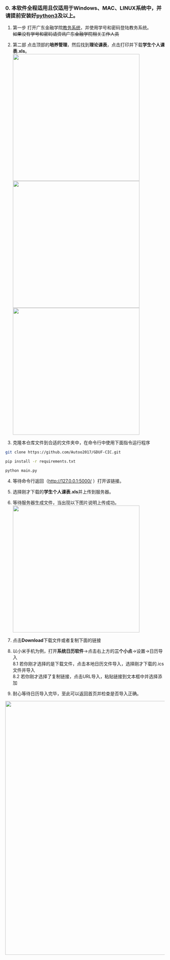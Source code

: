 ### 0.  本软件全程适用且仅适用于Windows、MAC、LINUX系统中，并请提前安装好[python3](https://www.python.org/downloads/)及以上。
1.  第一步
打开广东金融学院[教务系统](http://jwxt.gduf.edu.cn/jsxsd/)，并使用学号和密码登陆教务系统。<br>
~~如果没有学号和密码请资讯广东金融学院相关工作人员~~<br>

2.  第二部
点击顶部的**培养管理**，然后找到**理论课表**，点击打印并下载**学生个人课表.xls**。<br>
<img src="https://s3.bmp.ovh/imgs/2023/02/08/c9760be2e9b47f59.jpg"  width="400px" /><br>
<img src="https://s3.bmp.ovh/imgs/2023/02/08/d7fd834315f17200.jpg"  width="400px" /><br>
<img src="https://s3.bmp.ovh/imgs/2023/02/08/9fde8237197f9bbd.jpg"  width="400px" /><br>

3.  克隆本仓库文件到合适的文件夹中，在命令行中使用下面指令运行程序
```bash
git clone https://github.com/Autoo2017/GDUF-CIC.git
```
```bash
pip install -r requirements.txt
```
```bash
python main.py
```

4.  等待命令行返回（http://127.0.0.1:5000/ ）打开该链接。<br>
5.  选择刚才下载的**学生个人课表.xls**并上传到服务器。<br>
6.  等待服务器生成文件，当出现以下图片说明上传成功。<br>
<img src = 'https://s3.bmp.ovh/imgs/2023/02/08/2ff7d3c3f9aa6fae.jpg' width="400px" /><br>

7.  点击**Download**下载文件或者复制下面的链接
8.  以小米手机为例，打开**系统日历软件**->点击右上方的**三个小点**->设置->日历导入<br>
  8.1  若你刚才选择的是下载文件，点击本地日历文件导入，选择刚才下载的.ics文件并导入<br>
  8.2  若你刚才选择了复制链接，点击URL导入，粘贴链接到文本框中并选择添加<br>
9.  耐心等待日历导入完毕，至此可以返回首页并检查是否导入正确。<br>
<img src = 'https://s3.bmp.ovh/imgs/2023/02/08/b36c878a8b32c42b.jpg'  width="800px"/>
